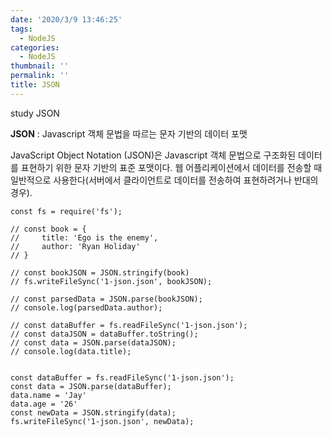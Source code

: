 ```yaml
---
date: '2020/3/9 13:46:25'
tags:
  - NodeJS
categories:
  - NodeJS
thumbnail: ''
permalink: ''
title: JSON
---
```



study JSON

<!-- more -->

__JSON__ :  Javascript 객체 문법을 따르는 문자 기반의 데이터 포맷


JavaScript Object Notation (JSON)은 Javascript 객체 문법으로 구조화된 데이터를 표현하기 위한 문자 기반의 표준 포맷이다. 웹 어플리케이션에서 데이터를 전송할 때 일반적으로 사용한다(서버에서 클라이언트로 데이터를 전송하여 표현하려거나 반대의 경우).

```
const fs = require('fs');

// const book = {
//     title: 'Ego is the enemy',
//     author: 'Ryan Holiday'
// }

// const bookJSON = JSON.stringify(book)
// fs.writeFileSync('1-json.json', bookJSON);

// const parsedData = JSON.parse(bookJSON);
// console.log(parsedData.author);

// const dataBuffer = fs.readFileSync('1-json.json');
// const dataJSON = dataBuffer.toString();
// const data = JSON.parse(dataJSON);
// console.log(data.title);


const dataBuffer = fs.readFileSync('1-json.json');
const data = JSON.parse(dataBuffer);
data.name = 'Jay'
data.age = '26'
const newData = JSON.stringify(data);
fs.writeFileSync('1-json.json', newData);
```

